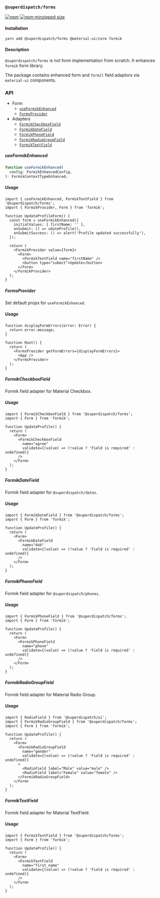 ### `@superdispatch/forms`

[![npm](https://img.shields.io/npm/v/@superdispatch/forms)](https://www.npmjs.com/package/@superdispatch/forms)
[![npm minzipped size](https://img.shields.io/bundlephobia/minzip/@superdispatch/forms.svg)](https://bundlephobia.com/result?p=@superdispatch/forms)

#### Installation

```bash
yarn add @superdispatch/forms @material-ui/core formik
```

#### Description

`@superdispatch/forms` is not form implementation from scratch. It enhances `formik` form library.

The package contains enhanced form and `formil` field adaptors via `material-ui` components.

### API

- Form
  - [`useFormikEnhanced`](#useformikenhanced)
  - [`FormsProvider`](#formsprovider)
- Adapters
  - [`FormikCheckboxField`](#formikcheckboxfield)
  - [`FormikDateField`](#formikdatefield)
  - [`FormikPhoneField`](#formikphonefield)
  - [`FormikRadioGroupField`](#formikradiogroupfield)
  - [`FormikTextField`](#formiktextfield)

##### useFormikEnhanced

```ts
function useFormikEnhanced(
  config: FormikEnhancedConfig,
): FormikContextTypeEnhanced;
```

##### Usage

```tsx
import { useFormikEnhanced, FormikTextField } from '@superdispatch/forms';
import { FormikProvider, Form } from 'formik';

function UpdateProfileForm() {
  const form = useFormikEnhanced({
    initialValues: { firstName: '' },
    onSubmit: () => udateProfile(),
    onSubmitSuccess: () => alert('Profile updated successfully'),
  });

  return (
    <FormikProvider value={form}>
      <Form>
        <FormikTextField name="firstName" />
        <button type="submit">Update</button>
      </Form>
    </FormikProvider>
  );
}
```

##### FormsProvider

Set default props for `useFormikEnhanced`.

##### Usage

```tsx
function displayFormErrors(error: Error) {
  return error.message;
}

function Root() {
  return (
    <FormsProvider getFormErrors={displayFormErrors}>
      <App />
    </FormsProvider>
  );
}
```

##### FormikCheckboxField

Formik field adapter for Material Checkbox.

##### Usage

```tsx
import { FormikCheckboxField } from '@superdispatch/forms';
import { Form } from 'formik';

function UpdateProfile() {
  return (
    <Form>
      <FormikCheckboxField
        name="agree"
        validate={(value) => (!value ? 'Field is required' : undefined)}
      />
    </Form>
  );
}
```

##### FormikDateField

Formik field adapter for `@superdispatch/dates`.

##### Usage

```tsx
import { FormikDateField } from '@superdispatch/forms';
import { Form } from 'formik';

function UpdateProfile() {
  return (
    <Form>
      <FormikDateField
        name="dob"
        validate={(value) => (!value ? 'Field is required' : undefined)}
      />
    </Form>
  );
}
```

##### FormikPhoneField

Formik field adapter for `@superdispatch/phones`.

##### Usage

```tsx
import { FormikPhoneField } from '@superdispatch/forms';
import { Form } from 'formik';

function UpdateProfile() {
  return (
    <Form>
      <FormikPhoneField
        name="phone"
        validate={(value) => (!value ? 'Field is required' : undefined)}
      />
    </Form>
  );
}
```

##### FormikRadioGroupField

Formik field adapter for Material Radio Group.

##### Usage

```tsx
import { RadioField } from '@superdispatch/ui';
import { FormikRadioGroupField } from '@superdispatch/forms';
import { Form } from 'formik';

function UpdateProfile() {
  return (
    <Form>
      <FormikRadioGroupField
        name="gender"
        validate={(value) => (!value ? 'Field is required' : undefined)}
      >
        <RadioField label="Male" value="male" />
        <RadioField label="Female" value="female" />
      </FormikRadioGroupField>
    </Form>
  );
}
```

##### FormikTextField

Formik field adapter for Material TextField.

##### Usage

```tsx
import { FormikTextField } from '@superdispatch/forms';
import { Form } from 'formik';

function UpdateProfile() {
  return (
    <Form>
      <FormikTextField
        name="first_name"
        validate={(value) => (!value ? 'Field is required' : undefined)}
      />
    </Form>
  );
}
```
